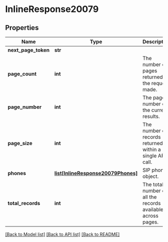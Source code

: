 # InlineResponse20079

## Properties
Name | Type | Description | Notes
------------ | ------------- | ------------- | -------------
**next_page_token** | **str** |  | [optional] 
**page_count** | **int** | The number of pages returned for the request made. | [optional] 
**page_number** | **int** | The page number of the current results. | [optional] 
**page_size** | **int** | The number of records returned within a single API call. | [optional] 
**phones** | [**list[InlineResponse20079Phones]**](InlineResponse20079Phones.md) | SIP phones object. | [optional] 
**total_records** | **int** | The total number of all the records available across pages. | [optional] 

[[Back to Model list]](../README.md#documentation-for-models) [[Back to API list]](../README.md#documentation-for-api-endpoints) [[Back to README]](../README.md)

